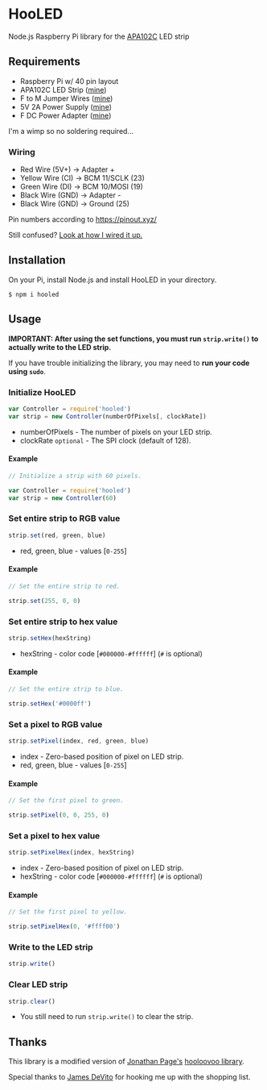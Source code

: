 # HooLED

Node.js Raspberry Pi library for the [APA102C](https://www.adafruit.com/product/2240) LED strip

## Requirements

- Raspberry Pi w/ 40 pin layout
- APA102C LED Strip ([mine](https://www.adafruit.com/product/2240))
- F to M Jumper Wires ([mine](https://www.adafruit.com/product/826))
- 5V 2A Power Supply ([mine](https://www.adafruit.com/product/276))
- F DC Power Adapter ([mine](https://www.adafruit.com/product/368))

I'm a wimp so no soldering required...

### Wiring

- Red Wire (5V+) -> Adapter +
- Yellow Wire (CI) -> BCM 11/SCLK (23)
- Green Wire (DI) -> BCM 10/MOSI (19)
- Black Wire (GND) -> Adapter -
- Black Wire (GND) -> Ground (25)

Pin numbers according to https://pinout.xyz/

Still confused? [Look at how I wired it up.](https://i.imgur.com/XvQiRxA.jpg)

## Installation

On your Pi, install Node.js and install HooLED in your directory.
```shell
$ npm i hooled
```

## Usage

**IMPORTANT: After using the set functions, you must run `strip.write()` to actually write to the LED strip.**

If you have trouble initializing the library, you may need to **run your code using `sudo`**.

### Initialize HooLED

```javascript
var Controller = require('hooled')
var strip = new Controller(numberOfPixels[, clockRate])
```

- numberOfPixels - The number of pixels on your LED strip.
- clockRate `optional` - The SPI clock (default of 128).

#### Example

```javascript
// Initialize a strip with 60 pixels.

var Controller = require('hooled')
var strip = new Controller(60)
```

### Set entire strip to RGB value

```javascript
strip.set(red, green, blue)
```

- red, green, blue - values [`0-255`]

#### Example

```javascript
// Set the entire strip to red.

strip.set(255, 0, 0)
```

### Set entire strip to hex value

```javascript
strip.setHex(hexString)
```

- hexString - color code [`#000000-#ffffff`] (`#` is optional)

#### Example

```javascript
// Set the entire strip to blue.

strip.setHex('#0000ff')
```

### Set a pixel to RGB value

```javascript
strip.setPixel(index, red, green, blue)
```

- index - Zero-based position of pixel on LED strip.
- red, green, blue - values [`0-255`]

#### Example

```javascript
// Set the first pixel to green.

strip.setPixel(0, 0, 255, 0)
```

### Set a pixel to hex value

```javascript
strip.setPixelHex(index, hexString)
```

- index - Zero-based position of pixel on LED strip.
- hexString - color code [`#000000-#ffffff`] (`#` is optional)

#### Example

```javascript
// Set the first pixel to yellow.

strip.setPixelHex(0, '#ffff00')
```

### Write to the LED strip

```javascript
strip.write()
```

### Clear LED strip

```javascript
strip.clear()
```

- You still need to run `strip.write()` to clear the strip.

## Thanks

This library is a modified version of [Jonathan Page's](https://github.com/jonnypage) [hooloovoo library](https://github.com/jonnypage-d3/hooloovoo).

Special thanks to [James DeVito](https://github.com/jmzjmzjmz) for hooking me up with the shopping list.